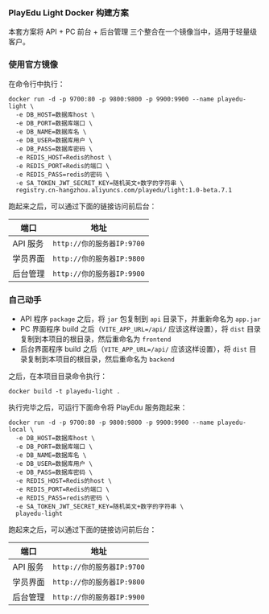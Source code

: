 ### PlayEdu Light Docker 构建方案

本套方案将 API + PC 前台 + 后台管理 三个整合在一个镜像当中，适用于轻量级客户。

### 使用官方镜像

在命令行中执行：

```
docker run -d -p 9700:80 -p 9800:9800 -p 9900:9900 --name playedu-light \
  -e DB_HOST=数据库host \
  -e DB_PORT=数据库端口 \
  -e DB_NAME=数据库名 \
  -e DB_USER=数据库用户 \
  -e DB_PASS=数据库密码 \
  -e REDIS_HOST=Redis的host \
  -e REDIS_PORT=Redis的端口 \
  -e REDIS_PASS=redis的密码 \
  -e SA_TOKEN_JWT_SECRET_KEY=随机英文+数字的字符串 \
  registry.cn-hangzhou.aliyuncs.com/playedu/light:1.0-beta.7.1
```

跑起来之后，可以通过下面的链接访问前后台：

| 端口     | 地址                       |
| -------- | -------------------------- |
| API 服务 | `http://你的服务器IP:9700` |
| 学员界面 | `http://你的服务器IP:9800` |
| 后台管理 | `http://你的服务器IP:9900` |

### 自己动手

- API 程序 `package` 之后，将 `jar` 包复制到 `api` 目录下，并重新命名为 `app.jar`
- PC 界面程序 build 之后（`VITE_APP_URL=/api/` 应该这样设置），将 `dist` 目录复制到本项目的根目录，然后重命名为 `frontend`
- 后台界面程序 build 之后（`VITE_APP_URL=/api/` 应该这样设置），将 `dist` 目录复制到本项目的根目录，然后重命名为 `backend`

之后，在本项目目录命令执行：

```
docker build -t playedu-light .
```

执行完毕之后，可运行下面命令将 PlayEdu 服务跑起来：

```
docker run -d -p 9700:80 -p 9800:9800 -p 9900:9900 --name playedu-local \
  -e DB_HOST=数据库host \
  -e DB_PORT=数据库端口 \
  -e DB_NAME=数据库名 \
  -e DB_USER=数据库用户 \
  -e DB_PASS=数据库密码 \
  -e REDIS_HOST=Redis的host \
  -e REDIS_PORT=Redis的端口 \
  -e REDIS_PASS=redis的密码 \
  -e SA_TOKEN_JWT_SECRET_KEY=随机英文+数字的字符串 \
  playedu-light
```

跑起来之后，可以通过下面的链接访问前后台：

| 端口     | 地址                       |
| -------- | -------------------------- |
| API 服务 | `http://你的服务器IP:9700` |
| 学员界面 | `http://你的服务器IP:9800` |
| 后台管理 | `http://你的服务器IP:9900` |
